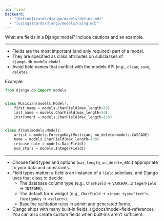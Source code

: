 ```yaml
---
id: filed
backward:
  - "[define](cards/django/models/define.md)"
  - "[using](cards/django/models/using.md)"
---
```


What are fields in a Django model? Include cautions and an example.

---

- Fields are the most important (and only required) part of a model.
- They are specified as class attributes on subclasses of `django.db.models.Model`.
- Avoid field names that conflict with the models API (e.g., `clean`, `save`, `delete`).

Example:
```python
from django.db import models


class Musician(models.Model):
    first_name = models.CharField(max_length=50)
    last_name = models.CharField(max_length=50)
    instrument = models.CharField(max_length=100)


class Album(models.Model):
    artist = models.ForeignKey(Musician, on_delete=models.CASCADE)
    name = models.CharField(max_length=100)
    release_date = models.DateField()
    num_stars = models.IntegerField()
```

---

- Choose field types and options (`max_length`, `on_delete`, etc.) appropriate to your data and constraints.
- Field types matter: a field is an instance of a `Field` subclass, and Django uses that class to decide:
  - The database column type (e.g., `CharField` → `VARCHAR`, `IntegerField` → `INTEGER`).
  - The default form widget (e.g., `CharField` → `<input type="text">`, `ForeignKey` → `<select>`).
  - Baseline validation rules in admin and generated forms.
- Django ships with many built‑in fields. (@docs/model-field-reference). You can also create custom fields when built‑ins aren’t sufficient. 